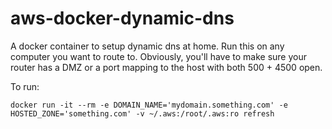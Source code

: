 # aws-docker-dynamic-dns
A docker container to setup dynamic dns at home. Run this on any computer you want to route to. Obviously, you'll have to make sure your router has a DMZ or a port mapping to the host with both 500 + 4500 open.


To run:

`docker run -it --rm -e DOMAIN_NAME='mydomain.something.com' -e HOSTED_ZONE='something.com' -v ~/.aws:/root/.aws:ro refresh`
